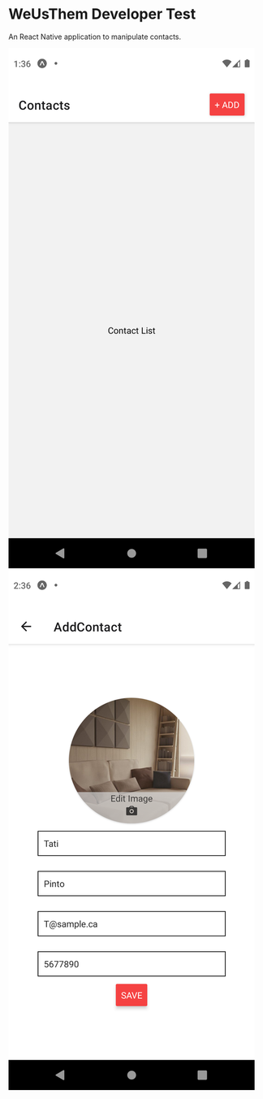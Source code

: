 # WeUsThem Developer Test

An React Native application to manipulate contacts.

![alt text](image1.png)
![alt text](image2.png)